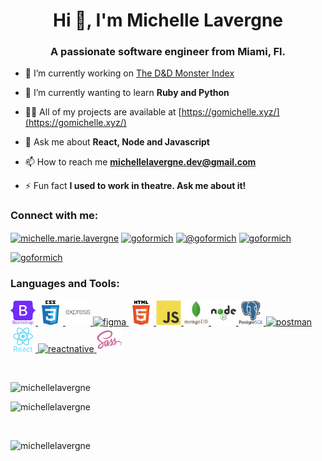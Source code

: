 <h1 align="center">Hi 👋, I'm Michelle Lavergne</h1>
<h3 align="center">A passionate software engineer from Miami, Fl.</h3>


- 🔭 I’m currently working on [The D&D Monster Index](https://github.com/michellelavergne/dndMonsterIndex)

- 🌱 I’m currently wanting to learn **Ruby and Python**

- 👨‍💻 All of my projects are available at [https://gomichelle.xyz/](https://gomichelle.xyz/)

- 💬 Ask me about **React, Node and Javascript**

- 📫 How to reach me **michellelavergne.dev@gmail.com**

- ⚡ Fun fact **I used to work in theatre. Ask me about it!**

<h3 align="left">Connect with me:</h3>

<p align="left">
<a href="https://fb.com/michelle.marie.lavergne" target="blank"><img align="center" src="https://cdn.jsdelivr.net/npm/simple-icons@3.0.1/icons/facebook.svg" alt="michelle.marie.lavergne" height="30" width="40" /></a>
<a href="https://twitter.com/goformich" target="blank"><img align="center" src="https://cdn.jsdelivr.net/npm/simple-icons@3.0.1/icons/twitter.svg" alt="goformich" height="30" width="40" /></a>
<a href="https://instagram.com/@goformich" target="blank"><img align="center" src="https://cdn.jsdelivr.net/npm/simple-icons@3.0.1/icons/instagram.svg" alt="@goformich" height="30" width="40" /></a>
<a href="https://dribbble.com/goformich" target="blank"><img align="center" src="https://cdn.jsdelivr.net/npm/simple-icons@3.0.1/icons/dribbble.svg" alt="goformich" height="30" width="40" /></a>
</p>
<p align="left"> <a href="https://twitter.com/goformich" target="blank"><img src="https://img.shields.io/twitter/follow/goformich?logo=twitter&style=for-the-badge" alt="goformich" /></a> </p>
<h3 align="left">Languages and Tools:</h3>
<p align="left"> <a href="https://getbootstrap.com" target="_blank"> <img src="https://raw.githubusercontent.com/devicons/devicon/master/icons/bootstrap/bootstrap-plain-wordmark.svg" alt="bootstrap" width="40" height="40"/> </a> <a href="https://www.w3schools.com/css/" target="_blank"> <img src="https://raw.githubusercontent.com/devicons/devicon/master/icons/css3/css3-original-wordmark.svg" alt="css3" width="40" height="40"/> </a> <a href="https://expressjs.com" target="_blank"> <img src="https://raw.githubusercontent.com/devicons/devicon/master/icons/express/express-original-wordmark.svg" alt="express" width="40" height="40"/> </a> <a href="https://www.figma.com/" target="_blank"> <img src="https://www.vectorlogo.zone/logos/figma/figma-icon.svg" alt="figma" width="40" height="40"/> </a> <a href="https://www.w3.org/html/" target="_blank"> <img src="https://raw.githubusercontent.com/devicons/devicon/master/icons/html5/html5-original-wordmark.svg" alt="html5" width="40" height="40"/> </a> <a href="https://developer.mozilla.org/en-US/docs/Web/JavaScript" target="_blank"> <img src="https://raw.githubusercontent.com/devicons/devicon/master/icons/javascript/javascript-original.svg" alt="javascript" width="40" height="40"/> </a> <a href="https://www.mongodb.com/" target="_blank"> <img src="https://raw.githubusercontent.com/devicons/devicon/master/icons/mongodb/mongodb-original-wordmark.svg" alt="mongodb" width="40" height="40"/> </a> <a href="https://nodejs.org" target="_blank"> <img src="https://raw.githubusercontent.com/devicons/devicon/master/icons/nodejs/nodejs-original-wordmark.svg" alt="nodejs" width="40" height="40"/> </a> <a href="https://www.postgresql.org" target="_blank"> <img src="https://raw.githubusercontent.com/devicons/devicon/master/icons/postgresql/postgresql-original-wordmark.svg" alt="postgresql" width="40" height="40"/> </a> <a href="https://postman.com" target="_blank"> <img src="https://www.vectorlogo.zone/logos/getpostman/getpostman-icon.svg" alt="postman" width="40" height="40"/> </a> <a href="https://reactjs.org/" target="_blank"> <img src="https://raw.githubusercontent.com/devicons/devicon/master/icons/react/react-original-wordmark.svg" alt="react" width="40" height="40"/> </a> <a href="https://reactnative.dev/" target="_blank"> <img src="https://reactnative.dev/img/header_logo.svg" alt="reactnative" width="40" height="40"/> </a> <a href="https://sass-lang.com" target="_blank"> <img src="https://raw.githubusercontent.com/devicons/devicon/master/icons/sass/sass-original.svg" alt="sass" width="40" height="40"/> </a> </p>
<br>
<p><img align="left" src="https://github-readme-stats.vercel.app/api/top-langs?username=michellelavergne&show_icons=true&locale=en&layout=compact" alt="michellelavergne" /></p> <br>
<p>&nbsp;<img align="left" src="https://github-readme-stats.vercel.app/api?username=michellelavergne&show_icons=true&locale=en" alt="michellelavergne" /></p><br>
<p><img align="left" src="https://github-readme-streak-stats.herokuapp.com/?user=michellelavergne&" alt="michellelavergne" /></p>

